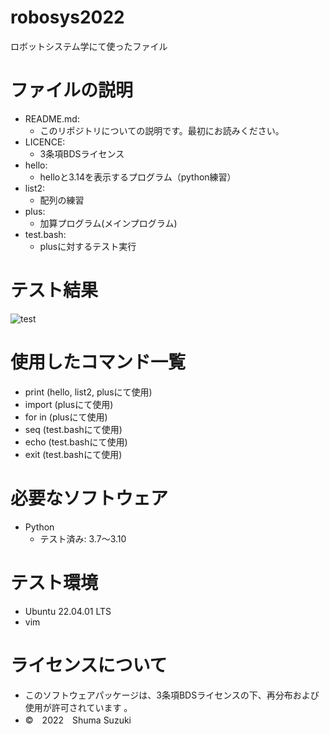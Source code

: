 # robosys2022
ロボットシステム学にて使ったファイル

# ファイルの説明
* README.md:
  * このリポジトリについての説明です。最初にお読みください。
* LICENCE:
  * 3条項BDSライセンス
* hello:
  * helloと3.14を表示するプログラム（python練習）
* list2:
  * 配列の練習
* plus:
  * 加算プログラム(メインプログラム)
* test.bash:
  * plusに対するテスト実行
# テスト結果
![test](https://github.com/melonsuika58/robosys2022/actions/workflows/test.yml/badge.svg)

# 使用したコマンド一覧
* print (hello, list2, plusにて使用)
* import (plusにて使用)
* for in (plusにて使用)
* seq (test.bashにて使用)
* echo (test.bashにて使用)
* exit (test.bashにて使用)

# 必要なソフトウェア
* Python
  * テスト済み: 3.7～3.10

# テスト環境
* Ubuntu 22.04.01 LTS
* vim

# ライセンスについて
* このソフトウェアパッケージは、3条項BDSライセンスの下、再分布および使用が許可されています
。
* ©　2022　Shuma Suzuki
